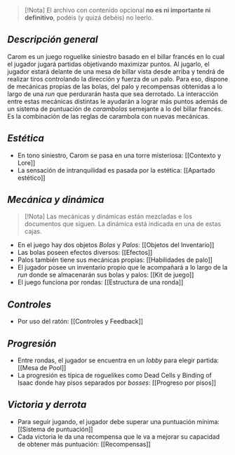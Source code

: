 >[!Nota]
>El archivo con contenido opcional **no es ni importante ni definitivo**, podéis (y  quizá debéis) no leerlo.

## *Descripción general*
Carom es un juego roguelike siniestro basado en el billar francés en lo cual el jugador jugará partidas objetivando maximizar puntos.
Al jugarlo, el jugador estará delante de una mesa de billar vista desde arriba y tendrá de realizar tiros controlando la dirección y fuerza de un palo. Para eso, dispone de mecánicas propias de las bolas, del palo y recompensas obtenidas a lo largo de una _run_ que perdurarán hasta que sea derrotado. La interacción entre estas mecánicas distintas le ayudarán a lograr más puntos además de un sistema de puntuación de _carambolas_ semejante a lo del billar francés. Es la combinación de las reglas de carambola con nuevas mecánicas.

## *Estética*
- En tono siniestro, Carom se pasa en una torre misteriosa:  [[Contexto y Lore]]
- La sensación de intranquilidad es pasada por la estética:  [[Apartado estético]]

## *Mecánica y dinámica*

>[!Nota] 
>Las mecánicas y dinámicas están mezcladas e los documentos que siguen. La dinámica está indicada en una de estas cajas.

- En el juego hay dos objetos _Bolas_ y _Palos_:  [[Objetos del Inventario]]
- Las bolas poseen efectos diversos:  [[Efectos]]
- Palos también tiene sus mecánicas propias:  [[Habilidades de palo]]
- El jugador posee un inventario propio que le acompañará a lo largo de la _run_ donde se almacenarán sus bolas y palos:  [[Kit de juego]]
- El juego funciona por rondas:  [[Estructura de una ronda]]

## *Controles*
- Por uso del ratón:  [[Controles y Feedback]]

## *Progresión*
- Entre rondas, el jugador se encuentra en un _lobby_ para elegir partida:  [[Mesa de Pool]]
- La progresión es típica de roguelikes como Dead Cells y Binding of Isaac donde hay pisos separados por _bosses_:  [[Progreso por pisos]]

## *Victoria y derrota*
- Para seguir jugando, el jugador debe superar una puntuación mínima:  [[Sistema de puntuación]]
- Cada victoria le da una recompensa que le va a mejorar su capacidad de obtener más puntuación:  [[Recompensas]]


